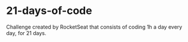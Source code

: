 # 21-days-of-code
Challenge created by RocketSeat that consists of coding 1h a day every day, for 21 days.
